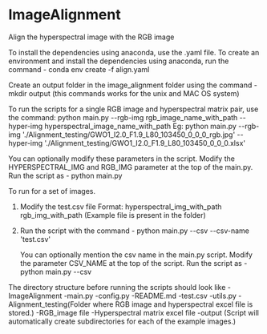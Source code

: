 # ImageAlignment
Align the hyperspectral image with the RGB image

To install the dependencies using anaconda, use the .yaml file. 
To create an environment and install the dependencies using anaconda, run the command -
conda env create -f align.yaml

Create an output folder in the image_alignment folder using the command -
mkdir output (this commands works for the unix and MAC OS system)


To run the scripts for a single RGB image and hyperspectral matrix pair, use the command:
python main.py --rgb-img rgb_image_name_with_path --hyper-img hyperspectral_image_name_with_path
Eg:
python main.py --rgb-img './Alignment_testing/GWO1_I2.0_F1.9_L80_103450_0_0_0_rgb.jpg' --hyper-img './Alignment_testing/GWO1_I2.0_F1.9_L80_103450_0_0_0.xlsx'

You can optionally modify these parameters in the script. Modify the HYPERSPECTRAL_IMG and RGB_IMG parameter at the top of the main.py.
Run the script as -
python main.py

To run for a set of images.
1. Modify the test.csv file 
    Format:
    hyperspectral_img_with_path rgb_img_with_path
    (Example file is present in the folder)
2. Run the script with the command - 
    python main.py --csv --csv-name 'test.csv'

    You can optionally mention the csv name in the main.py script. Modify the parameter CSV_NAME at the top of the script.
    Run the script as -
    python main.py --csv

The directory structure before running the scripts should look like -
ImageAlignment
    -main.py
    -config.py
    -README.md
    -test.csv
    -utils.py
    -Alignment_testing(Folder where RGB image and hyperspectral excel file is stored.)
        -RGB_image file
        -Hyperspectral matrix excel file
    -output
        (Script will automatically create subdirectories for each of the example images.)
        